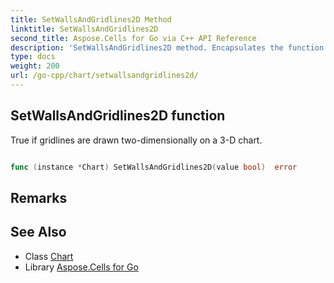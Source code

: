 ```yaml
---
title: SetWallsAndGridlines2D Method 
linktitle: SetWallsAndGridlines2D
second_title: Aspose.Cells for Go via C++ API Reference
description: 'SetWallsAndGridlines2D method. Encapsulates the function that represents setwallsandgridlines2d in Go.'
type: docs
weight: 200
url: /go-cpp/chart/setwallsandgridlines2d/
---
```


## SetWallsAndGridlines2D function

True if gridlines are drawn two-dimensionally on a 3-D chart.

```go

func (instance *Chart) SetWallsAndGridlines2D(value bool)  error

```

## Remarks


## See Also

* Class [Chart](../)
* Library [Aspose.Cells for Go](../../)
